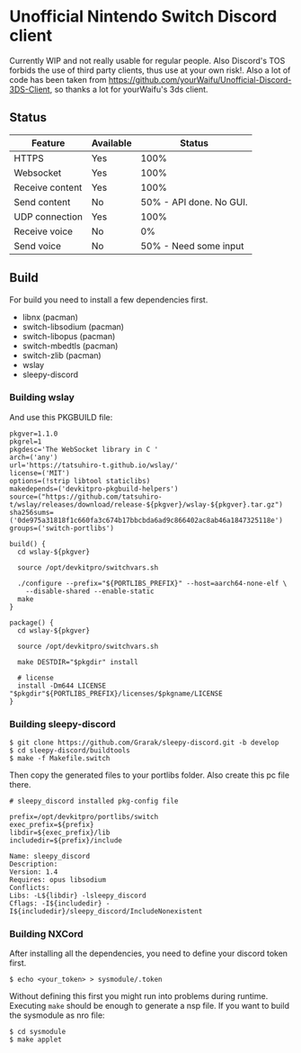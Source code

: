 # Unofficial Nintendo Switch Discord client
Currently WIP and not really usable for regular people. Also Discord's TOS forbids the use of third party clients, thus use at your own risk!. Also a lot of code has been taken from https://github.com/yourWaifu/Unofficial-Discord-3DS-Client, so thanks a lot for yourWaifu's 3ds client.

## Status
| Feature         | Available | Status                  |
|-----------------|-----------|-------------------------|
| HTTPS           | Yes       | 100%                    |
| Websocket       | Yes       | 100%                    |
| Receive content | Yes       | 100%                    |
| Send content    | No        | 50% - API done. No GUI. |
| UDP connection  | Yes       | 100%                    |
| Receive voice   | No        | 0%                      |
| Send voice      | No        | 50% - Need some input   |

## Build
For build you need to install a few dependencies first.
- libnx (pacman)
- switch-libsodium (pacman)
- switch-libopus (pacman)
- switch-mbedtls (pacman)
- switch-zlib (pacman)
- wslay
- sleepy-discord

### Building wslay
And use this PKGBUILD file:
```pkgname=switch-libwslay
pkgver=1.1.0
pkgrel=1
pkgdesc='The WebSocket library in C '
arch=('any')
url='https://tatsuhiro-t.github.io/wslay/'
license=('MIT')
options=(!strip libtool staticlibs)
makedepends=('devkitpro-pkgbuild-helpers')
source=("https://github.com/tatsuhiro-t/wslay/releases/download/release-${pkgver}/wslay-${pkgver}.tar.gz")
sha256sums=('0de975a31818f1c660fa3c674b17bbcbda6ad9c866402ac8ab46a1847325118e')
groups=('switch-portlibs')

build() {
  cd wslay-${pkgver}

  source /opt/devkitpro/switchvars.sh

  ./configure --prefix="${PORTLIBS_PREFIX}" --host=aarch64-none-elf \
    --disable-shared --enable-static
  make
}

package() {
  cd wslay-${pkgver}

  source /opt/devkitpro/switchvars.sh

  make DESTDIR="$pkgdir" install

  # license
  install -Dm644 LICENSE "$pkgdir"${PORTLIBS_PREFIX}/licenses/$pkgname/LICENSE
}
```

### Building sleepy-discord
```
$ git clone https://github.com/Grarak/sleepy-discord.git -b develop
$ cd sleepy-discord/buildtools
$ make -f Makefile.switch
```
Then copy the generated files to your portlibs folder.
Also create this pc file there.
```
# sleepy_discord installed pkg-config file

prefix=/opt/devkitpro/portlibs/switch
exec_prefix=${prefix}
libdir=${exec_prefix}/lib
includedir=${prefix}/include

Name: sleepy_discord
Description:
Version: 1.4
Requires: opus libsodium
Conflicts:
Libs: -L${libdir} -lsleepy_discord
Cflags: -I${includedir} -I${includedir}/sleepy_discord/IncludeNonexistent
```

### Building NXCord
After installing all the dependencies, you need to define your
discord token first.
```
$ echo <your_token> > sysmodule/.token
```
Without defining this first you might run into problems during runtime.
Executing ```make``` should be enough to generate a nsp file.
If you want to build the sysmodule as nro file:
```
$ cd sysmodule
$ make applet
```
